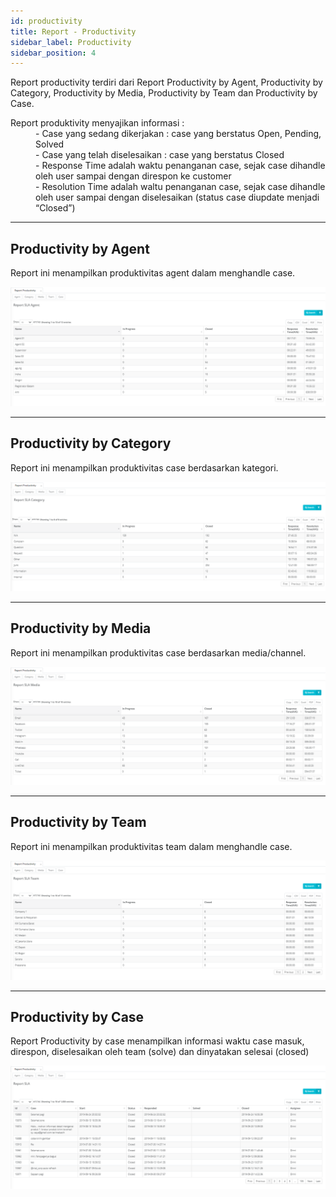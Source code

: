 ```yaml
---
id: productivity
title: Report - Productivity
sidebar_label: Productivity
sidebar_position: 4
---
```


Report productivity terdiri dari Report Productivity by Agent, Productivity by Category, Productivity by Media, Productivity by Team dan Productivity by Case.

<dl>
<dt>Report produktivity menyajikan informasi :</dt>

<dd>- Case yang sedang dikerjakan : case yang berstatus Open, Pending, Solved</dd>
<dd>- Case yang telah diselesaikan : case yang berstatus Closed</dd>
<dd>- Response Time adalah waktu penanganan case, sejak case dihandle oleh user sampai dengan direspon ke customer</dd>
<dd>- Resolution Time adalah waltu penanganan case, sejak case dihandle oleh user sampai dengan diselesaikan (status case diupdate menjadi “Closed”)</dd>
</dl>

---

## Productivity by Agent

Report ini menampilkan produktivitas agent dalam menghandle case.

![alt text](../img/report/Productivity1.png)

---

## Productivity by Category

Report ini menampilkan produktivitas case berdasarkan kategori.

![alt text](../img/report/Productivity2.png)

---

## Productivity by Media

Report ini menampilkan produktivitas case berdasarkan media/channel.

![alt text](../img/report/Productivity3.png)

---

## Productivity by Team

Report ini menampilkan produktivitas team dalam menghandle case.

![alt text](../img/report/Productivity4.png)

---

## Productivity by Case

Report Productivity by case menampilkan informasi waktu case masuk, direspon, diselesaikan oleh team (solve) dan dinyatakan selesai (closed)

![alt text](../img/report/Productivity5.png)
